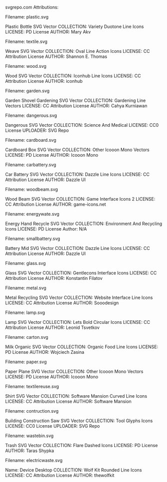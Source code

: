svgrepo.com Attributions:

Filename: plastic.svg

Plastic Bottle SVG Vector
COLLECTION: Variety Duotone Line Icons
LICENSE: PD License
AUTHOR: Mary Akv

Filename: textile.svg

Weave SVG Vector
COLLECTION: Oval Line Action Icons
LICENSE: CC Attribution License
AUTHOR: Shannon E. Thomas

Filename: wood.svg

Wood SVG Vector
COLLECTION: Iconhub Line Icons
LICENSE: CC Attribution License
AUTHOR: iconhub

Filename: garden.svg

Garden Shovel Gardening SVG Vector
COLLECTION: Gardening Line Vectors
LICENSE: CC Attribution License
AUTHOR: Cahya Kurniawan


Filename: dangerous.svg

Dangerous SVG Vector
COLLECTION: Science And Medical
LICENSE: CC0 License
UPLOADER: SVG Repo

Filename: cardboard.svg

Cardboard Box SVG Vector
COLLECTION: Other Icooon Mono Vectors
LICENSE: PD License
AUTHOR: Icooon Mono

Filename: carbattery.svg

Car Battery SVG Vector 
COLLECTION: Dazzle Line Icons
LICENSE: CC Attribution License
AUTHOR: Dazzle UI

Filename: woodbeam.svg

Wood Beam SVG Vector
COLLECTION: Game Interface Icons 2
LICENSE: CC Attribution License
AUTHOR: game-icons.net

Filename: energywate.svg

Energy Hand Recycle SVG Vector
COLLECTION: Environment And Recycling Icons
LICENSE: PD License
Author: N/A

Filename: smallbattery.svg

Battery Mid SVG Vector 
COLLECTION: Dazzle Line Icons
LICENSE: CC Attribution License
AUTHOR: Dazzle UI

Filename: glass.svg

Glass SVG Vector
COLLECTION: Gentlecons Interface Icons
LICENSE: CC Attribution License
AUTHOR: Konstantin Filatov

Filename: metal.svg

Metal Recycling SVG Vector
COLLECTION: Website Interface Line Icons
LICENSE: CC Attribution License
AUTHOR: Sooodesign

Filename: lamp.svg

Lamp SVG Vector
COLLECTION: Lets Bold Circular Icons
LICENSE: CC Attribution License
AUTHOR: Leonid Tsvetkov

Filename: carton.svg

Milk Organic SVG Vector
COLLECTION: Organic Food Line Icons
LICENSE: PD License
AUTHOR: Wojciech Zasina

Filename: paper.svg

Paper Plane SVG Vector
COLLECTION: Other Icooon Mono Vectors
LICENSE: PD License
AUTHOR: Icooon Mono


Filename: textilereuse.svg

Shirt SVG Vector
COLLECTION: Software Mansion Curved Line Icons
LICENSE: CC Attribution License
AUTHOR: Software Mansion

Filename: contruction.svg

Building Construction Saw SVG Vector
COLLECTION: Tool Glyphs Icons
LICENSE: CC0 License
UPLOADER: SVG Repo

Filename: wastebin.svg

Trash SVG Vector
COLLECTION: Flare Dashed Icons
LICENSE: PD License
AUTHOR: Taras Shypka

Filename: electricwaste.svg

Name: Device Desktop
COLLECTION: Wolf Kit Rounded Line Icons
LICENSE: CC Attribution License
AUTHOR: thewolfkit
